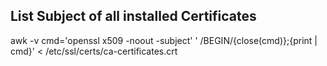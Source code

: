 

## List Subject of all installed Certificates
awk -v cmd='openssl x509 -noout -subject' ' /BEGIN/{close(cmd)};{print | cmd}' < /etc/ssl/certs/ca-certificates.crt
